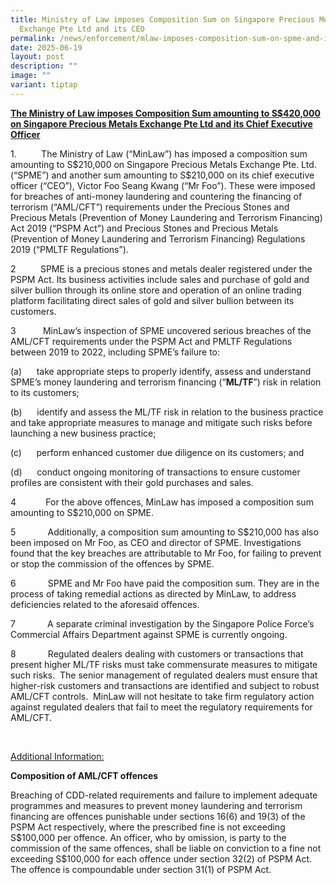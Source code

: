 ```yaml
---
title: Ministry of Law imposes Composition Sum on Singapore Precious Metals
  Exchange Pte Ltd and its CEO
permalink: /news/enforcement/mlaw-imposes-composition-sum-on-spme-and-its-ceo/
date: 2025-06-19
layout: post
description: ""
image: ""
variant: tiptap
---
```

<p><strong><u>The Ministry of Law imposes Composition Sum amounting to S$420,000 on Singapore Precious Metals Exchange Pte Ltd and its Chief Executive Officer</u></strong>
</p>
<p></p>
<p>1.&nbsp; &nbsp;&nbsp;&nbsp;&nbsp;&nbsp;&nbsp;&nbsp; The Ministry of Law
(“MinLaw”) has imposed a composition sum amounting to S$210,000 on Singapore
Precious Metals Exchange Pte. Ltd. (“SPME”) and another sum amounting to
S$210,000 on its chief executive officer (“CEO”), Victor Foo Seang Kwang
(“Mr Foo”). These were imposed for breaches of anti-money laundering and
countering the financing of terrorism (“AML/CFT”) requirements under the
Precious Stones and Precious Metals (Prevention of Money Laundering and
Terrorism Financing) Act 2019 (“PSPM Act”) and Precious Stones and Precious
Metals (Prevention of Money Laundering and Terrorism Financing) Regulations
2019 (“PMLTF Regulations”).</p>
<p></p>
<p>2&nbsp;&nbsp;&nbsp;&nbsp;&nbsp;&nbsp;&nbsp;&nbsp;&nbsp; SPME is a precious
stones and metals dealer registered under the PSPM Act. Its business activities
include sales and purchase of gold and silver bullion through its online
store and operation of an online trading platform facilitating direct sales
of gold and silver bullion between its customers.</p>
<p></p>
<p>3&nbsp;&nbsp;&nbsp;&nbsp;&nbsp;&nbsp;&nbsp;&nbsp;&nbsp;&nbsp;&nbsp;MinLaw’s
inspection of SPME uncovered serious breaches of the AML/CFT requirements
under the PSPM Act and PMLTF Regulations between 2019 to 2022, including
SPME’s failure to:&nbsp;</p>
<p></p>
<p>(a)&nbsp;&nbsp;&nbsp;&nbsp;&nbsp; take appropriate steps to properly identify,
assess and understand SPME’s money laundering and terrorism financing (“<strong>ML/TF</strong>”)
risk in relation to its customers;</p>
<p></p>
<p>(b)&nbsp;&nbsp;&nbsp;&nbsp;&nbsp; identify and assess the ML/TF risk in
relation to the business practice and take appropriate measures to manage
and mitigate such risks before launching a new business practice;</p>
<p></p>
<p>(c)&nbsp;&nbsp;&nbsp;&nbsp;&nbsp; perform enhanced customer due diligence
on its customers; and</p>
<p></p>
<p>(d)&nbsp;&nbsp;&nbsp;&nbsp;&nbsp; conduct ongoing monitoring of transactions
to ensure customer profiles are consistent with their gold purchases and
sales.</p>
<p></p>
<p>4&nbsp;&nbsp;&nbsp;&nbsp;&nbsp;&nbsp;&nbsp;&nbsp;&nbsp;&nbsp;&nbsp;&nbsp;For
the above offences, MinLaw has imposed a composition sum amounting to S$210,000
on SPME.</p>
<p></p>
<p>5&nbsp;&nbsp;&nbsp;&nbsp;&nbsp;&nbsp;&nbsp;&nbsp;&nbsp;&nbsp;&nbsp;&nbsp;
Additionally, a composition sum amounting to S$210,000 has also been imposed
on Mr Foo, as CEO and director of SPME. Investigations found that the key
breaches are attributable to Mr Foo, for failing to prevent or stop the
commission of the offences by SPME.&nbsp;</p>
<p></p>
<p>6&nbsp;&nbsp;&nbsp;&nbsp;&nbsp;&nbsp;&nbsp;&nbsp;&nbsp;&nbsp;&nbsp;&nbsp;
SPME and Mr Foo have paid the composition sum. They are in the process
of taking remedial actions as directed by MinLaw, to address deficiencies
related to the aforesaid offences.</p>
<p></p>
<p>7&nbsp;&nbsp;&nbsp;&nbsp;&nbsp;&nbsp;&nbsp;&nbsp;&nbsp;&nbsp;&nbsp;&nbsp;
A separate criminal investigation by the Singapore Police Force’s Commercial
Affairs Department against SPME is currently ongoing.</p>
<p></p>
<p>8&nbsp;&nbsp;&nbsp;&nbsp;&nbsp;&nbsp;&nbsp;&nbsp;&nbsp;&nbsp;&nbsp;&nbsp;
Regulated dealers dealing with customers or transactions that present higher
ML/TF risks must take commensurate measures to mitigate such risks.&nbsp;
The senior management of regulated dealers must ensure that higher-risk
customers and transactions are identified and subject to robust AML/CFT
controls.&nbsp; MinLaw will not hesitate to take firm regulatory action
against regulated dealers that fail to meet the regulatory requirements
for AML/CFT.</p>
<p>&nbsp;&nbsp;&nbsp;&nbsp;&nbsp;&nbsp;&nbsp;&nbsp;&nbsp;&nbsp;&nbsp;&nbsp;&nbsp;&nbsp;&nbsp;&nbsp;&nbsp;</p>
<p><u>Additional Information:</u>
</p>
<p></p>
<p><strong>Composition of AML/CFT offences</strong>
</p>
<p></p>
<p>Breaching of CDD-related requirements and failure to implement adequate
programmes and measures to prevent money laundering and terrorism financing
are offences punishable under sections 16(6) and 19(3) of the PSPM Act
respectively, where the prescribed fine is not exceeding S$100,000 per
offence. An officer, who by omission, is party to the commission of the
same offences, shall be liable on conviction to a fine not exceeding S$100,000
for each offence under section 32(2) of PSPM Act. The offence is compoundable
under section 31(1) of PSPM Act.</p>